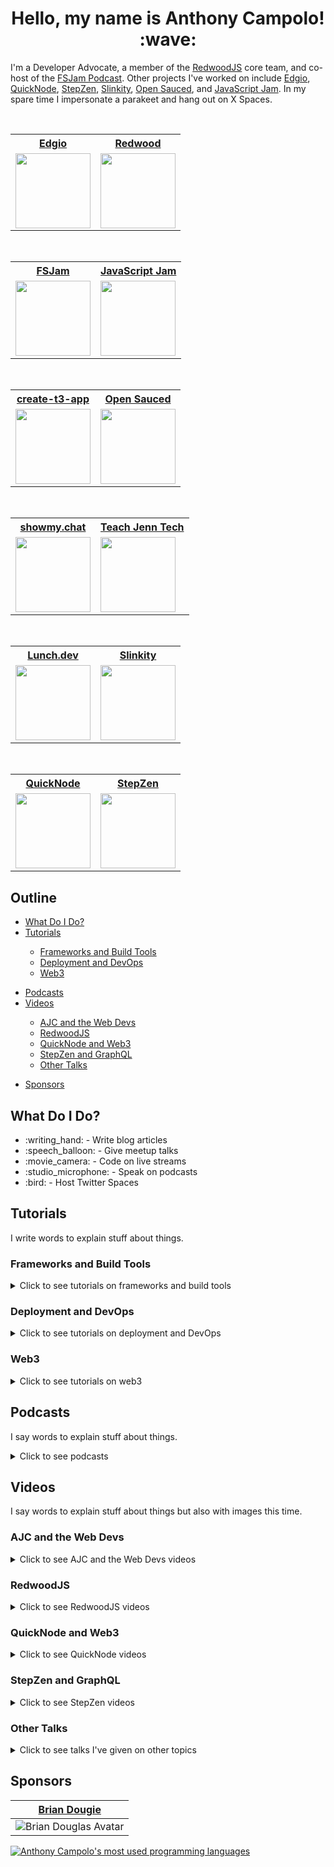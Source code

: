 <h1 align="center">
  Hello, my name is Anthony Campolo! :wave:
</h1>

<p align="left">
  I'm a Developer Advocate, a member of the <a href="https://redwoodjs.com/">RedwoodJS</a> core team, and co-host of the <a href="https://fsjam.org/">FSJam Podcast</a>. Other projects I've worked on include <a href="https://edg.io/">Edgio</a>, <a href="https://quicknode.com/">QuickNode</a>, <a href="https://stepzen.com/">StepZen</a>, <a href="https://slinkity.dev/">Slinkity</a>, <a href="https://opensauced.pizza/">Open Sauced</a>, and <a href="https://www.javascriptjam.com/">JavaScript Jam</a>. In my spare time I impersonate a parakeet and hang out on X Spaces.
</p>

<br>

<table align="center">
  <tr>
    <th><a href="https://edg.io"><b>Edgio</b></a></th>
    <th><a href="https://redwoodjs.com/"><b>Redwood</b></a></th>
  </tr>
    <td><img src="https://avatars.githubusercontent.com/u/1184657?s=200&v=4" height="120" width="120" /></td>
    <td><img src="https://avatars.githubusercontent.com/u/45050444?s=200&v=4" height="120" width="120" /></td>
  <tr>
  </tr>
</table>

<br>
<table align="center">
  <tr>
    <th><a href="https://fsjam.org/"><b>FSJam</b></a></th>
    <th><a href="https://www.javascriptjam.com/"><b>JavaScript Jam</b></a></th>
  </tr>
  <tr>
    <td><img src="https://avatars.githubusercontent.com/u/70036575?s=200&v=4" height="120" width="120" /></td>
    <td><img src="https://www.javascriptjam.com/content/images/2022/12/606218911befc219510548a5_Group-prdgoddib2bq9zz774x1gaf1ueywnogxq9fm05jabk.png" height="120" width="120" /></td>
  </tr>
</table>

<br>
<table align="center">
  <tr>
    <th><a href="https://create.t3.gg/"><b>create-t3-app</b></a></th>
    <th><a href="https://opensauced.pizza/"><b>Open Sauced</b></a></th>
  </tr>
  <tr>
    <td><img src="https://avatars.githubusercontent.com/u/108266839?s=200&v=4" height="120" width="120" /></td>
    <td><img src="https://avatars.githubusercontent.com/u/57568598?s=200&v=4" height="120" width="120" /></td>
  </tr>
</table>

<br>
<table align="center">
  <tr>
    <th><a href="https://showmy.chat/"><b>showmy.chat</b></a></th>
    <th><a href="https://teachjenntech.com/"><b>Teach Jenn Tech</b></a></th>
  </tr>
  <tr>
    <td><img src="https://avatars.githubusercontent.com/u/75396380?s=200&v=4" height="120" width="120" /></td>
    <td><img src="https://avatars.githubusercontent.com/u/77285384?s=200&v=4" height="120" width="120" /></td>
  </tr>
</table>

<br>
<table align="center">
  <tr>
    <th><a href="https://discord.gg/jg8UvXpMjS"><b>Lunch.dev</b></a></th>
    <th><a href="https://slinkity.dev/"><b>Slinkity</b></a></th>
  </tr>
  <tr>
    <td><img src="https://avatars.githubusercontent.com/u/76407473?s=200&v=4" height="120" width="120" /></td>
    <td><img src="https://avatars.githubusercontent.com/u/89559275?s=200&v=4" height="120" width="120" /></td>
  </tr>
</table>

<br>
<table align="center">
  <tr>
    <th><a href="https://quicknode.com/"><b>QuickNode</b></a></th>
    <th><a href="https://stepzen.com/"><b>StepZen</b></a></th>
  </tr>
  <tr>
    <td><img src="https://avatars.githubusercontent.com/u/53955811?s=200&v=4" height="120" width="120" /></td>
    <td><img src="https://avatars.githubusercontent.com/u/78568488?s=200&v=4" height="120" width="120" /></td>
  </tr>
</table>

<h2>Outline</h2>

<ul>
  <li><a href="#what-do-i-do">What Do I Do?</a></li>
  <li><a href="#tutorials">Tutorials</a></li>
  <ul>
    <li><a href="#frameworks-and-build-tools">Frameworks and Build Tools</a></li>
    <li><a href="#deployment-and-devops">Deployment and DevOps</a></li>
    <li><a href="#web3">Web3</a></li>
  </ul>
</ul>
<ul>
  <li><a href="#podcasts">Podcasts</a></li>
  <li><a href="#videos">Videos</a></li>
  <ul>
    <li><a href="#ajc-and-the-web-devs">AJC and the Web Devs</a></li>
    <li><a href="#redwoodjs">RedwoodJS</a></li>
    <li><a href="#quicknode-and-web3">QuickNode and Web3</a></li>
    <li><a href="#stepzen-and-graphql">StepZen and GraphQL</a></li>
    <li><a href="#other-talks">Other Talks</a></li>
  </ul>
</ul>
<ul>
  <li><a href="#sponsors">Sponsors</a></li>
</ul>

<h2>What Do I Do?</h2>

<ul>
  <li>:writing_hand: - Write blog articles</li>
  <li>:speech_balloon: - Give meetup talks</li>
  <li>:movie_camera: - Code on live streams</li>
  <li>:studio_microphone: - Speak on podcasts</li>
  <li>:bird: - Host Twitter Spaces</li>
</ul>

## Tutorials

I write words to explain stuff about things.

### Frameworks and Build Tools

<details>
  <summary>Click to see tutorials on frameworks and build tools</summary><br>

  | Blog                                                                                                           | Repo                                                                      |
  | -------------------------------------------------------------------------------------------------------------- | ------------------------------------------------------------------------- |
  | [A First Look at tRPC](https://ajcwebdev.com/first-look-trpc/)                                                 | [Repo](https://github.com/ajcwebdev/a-first-look/tree/main/trpc)          |
  | [A First Look at SolidStart](https://ajcwebdev.com/first-look-solidstart/)                                     | [Repo](https://github.com/ajcwebdev/a-first-look/tree/main/solidstart)    |
  | [A First Look at create-t3-app](https://ajcwebdev.com/first-look-create-t3-app/)                               | [Repo](https://github.com/ajcwebdev/a-first-look/tree/main/t3)            |
  | [A First Look at Astro](https://ajcwebdev.com/first-look-astro/)                                               | [Repo](https://github.com/ajcwebdev/a-first-look/tree/main/astro)         |
  | [A First Look at Oak](https://ajcwebdev.com/first-look-oak/)                                                   | [Repo](https://github.com/ajcwebdev/a-first-look/tree/main/oak)           |
  | [A First Look at Nuxt 3](https://ajcwebdev.com/first-look-nuxt-3/)                                             | [Repo](https://github.com/ajcwebdev/a-first-look/tree/main/nuxt3)         |
  | [A First Look at GraphQL Helix](https://ajcwebdev.com/first-look-gql-helix/)                                   | [Repo](https://github.com/ajcwebdev/a-first-look/tree/main/graphql-helix) |
  | [A First Look at KeystoneJS](https://ajcwebdev.com/first-look-keystonejs/)                                     | TODO                                                                      |
  | [A First Look at Slinkity](https://ajcwebdev.com/first-look-slinkity/)                                         | [Repo](https://github.com/ajcwebdev/a-first-look/tree/main/slinkity)      |
  | [A First Look at React 18 with Vite/Netlify](https://ajcwebdev.com/first-look-react-18-with-vite-and-netlify/) | [Repo](https://github.com/ajcwebdev/a-first-look/tree/main/react18)       |
  | [A First Look at Remix](https://ajcwebdev.com/first-look-remix/)                                               | [Repo](https://github.com/ajcwebdev/a-first-look/tree/main/remix)         |
  | [A First Look at Vite](https://ajcwebdev.com/first-look-vite/)                                                 | [Repo](https://github.com/ajcwebdev/a-first-look/tree/main/vite)          |
  | [A First Look at SvelteKit](https://ajcwebdev.com/first-look-sveltekit/)                                       | [Repo](https://github.com/ajcwebdev/a-first-look/tree/main/sveltekit)     |
</details>

### Deployment and DevOps

<details>
  <summary>Click to see tutorials on deployment and DevOps</summary><br>

  | Blog                                                                                                     | Repo                                                                         |
  | -------------------------------------------------------------------------------------------------------- | ---------------------------------------------------------------------------- |
  | [A First Look at Pulumi](https://ajcwebdev.com/first-look-pulumi/)                                       | [Repo](https://github.com/ajcwebdev/a-first-look/tree/main/pulumi)           |
  | [A First Look at AWS Fargate](https://ajcwebdev.com/first-look-aws-fargate/)                             | TODO                                                                         |
  | [A First Look at Serverless Cloud](https://ajcwebdev.com/first-look-serverless-cloud/)                   | [Repo](https://github.com/ajcwebdev/a-first-look/tree/main/serverless-cloud) |
  | [A First Look at Fly](https://ajcwebdev.com/first-look-fly/)                                             | [Repo](https://github.com/ajcwebdev/a-first-look/tree/main/fly)              |
  | [A First Look at GitHub Actions](https://ajcwebdev.com/first-look-github-actions/)                       | [Repo](https://github.com/ajcwebdev/a-first-look/tree/main/actions)          |
  | [A First Look at PostGraphile with Railway](https://ajcwebdev.com/first-look-postgraphile-with-railway/) | TODO                                                                         |
  | [A First Look at Docker](https://ajcwebdev.com/first-look-docker/)                                       | [Repo](https://github.com/ajcwebdev/a-first-look/tree/main/docker)           |
  | [A First Look at Azure Functions](https://ajcwebdev.com/first-look-azure-functions/)                     | [Repo](https://github.com/ajcwebdev/a-first-look/tree/main/azure)            |
  | [A First Look at Serverless Framework](https://ajcwebdev.com/first-look-serverless-framework/)           | [Repo](https://github.com/ajcwebdev/a-first-look/tree/main/serverless)       |
  | [A First Look at Architect](https://ajcwebdev.com/first-look-architect/)                                 | [Repo](https://github.com/ajcwebdev/a-first-look/tree/main/architect)        |
  | [A First Look at Amplify with Vite](https://ajcwebdev.com/first-look-amplify-with-vite/)                 | [Repo](https://github.com/ajcwebdev/a-first-look/tree/main/amplify)          |
  | [A First Look at AWS SAM](https://ajcwebdev.com/first-look-aws-sam/)                                     | [Repo](https://github.com/ajcwebdev/a-first-look/tree/main/sam)              |
  | [A First Look at AWS CDK](https://ajcwebdev.com/first-look-aws-cdk/)                                     | [Repo](https://github.com/ajcwebdev/a-first-look/tree/main/cdk)              |
  | [A First Look at Cloudflare Workers](https://ajcwebdev.com/first-look-cloudflare-workers/)               | [Repo](https://github.com/ajcwebdev/a-first-look/tree/main/workers)          |
  | [A First Look at Cloudflare Pages](https://ajcwebdev.com/first-look-cloudflare-pages/)                   | [Repo](https://github.com/ajcwebdev/a-first-look/tree/main/cfpages)          |
</details>

### Web3

<details>
  <summary>Click to see tutorials on web3</summary><br>

  | Blog                                                                                                                                                | Repo                                                                  |
  | --------------------------------------------------------------------------------------------------------------------------------------------------- | --------------------------------------------------------------------- |
  | [A First Look at IPFS](https://ajcwebdev.com/first-look-ipfs/)                                                                                      | [Repo](https://github.com/ajcwebdev/a-first-look/tree/main/ipfs)      |
  | [A First Look at Avalanche](https://www.quicknode.com/guides/other-chains/avalanche/how-to-create-a-dapp-on-avalanches-fuji-testnet-with-quicknode) | [Repo](https://github.com/ajcwebdev/a-first-look/tree/main/avalanche) |
  | [Storing NFT Information Off-Chain with Fauna](https://ajcwebdev.com/storing-nft-information-with-fauna/)                                           | TODO                                                                  |
  | [A First Look at Ethers and Hardhat](https://ajcwebdev.com/first-look-ethers-and-hardhat/)                                                          | [Repo](https://github.com/ajcwebdev/a-first-look/tree/main/ethers)    |
</details>

## Podcasts

I say words to explain stuff about things.

<details>
  <summary>Click to see podcasts</summary><br>

  | Date       | Show                                                                        | Episode                                                                                                                                                                                                                |
  | ---------- | --------------------------------------------------------------------------- | ---------------------------------------------------------------------------------------------------------------------------------------------------------------------------------------------------------------------- |
  | 2023-03-17 | [PodRocket](https://podrocket.logrocket.com/)                               | [Living on the Edge with Anthony Campolo](https://podrocket.logrocket.com/living-on-the-edge)                                                                                                                          |
  | 2022-10-12 | [Modern Web](https://modernweb.podbean.com/)                                | [Hot Takes on Frameworks: React, Solid, Qwik, Svelte, Astro, Fresh, Marko, & More!](https://modernweb.podbean.com/e/s09e17-modern-web-podcast-hot-takes-on-frameworks-react-solid-qwik-svelte-astro-fresh-marko-more/) |
  | 2022-09-28 | [vEmpire DDAO](https://www.youtube.com/@VEMP)                               | [The Side of Crypto You Don't Know](https://www.youtube.com/watch?v=rva6tbEiEWI)                                                                                                                                       |
  | 2022-09-15 | [Compressed.fm](https://www.compressed.fm/)                                 | [Leveraging Blockchain Infrastructure for Decentralized, Web3 Apps](https://www.compressed.fm/episode/82)                                                                                                              |
  | 2022-07-28 | [Jamstack Radio](https://www.heavybit.com/library/podcasts/jamstack-radio/) | [Blockchain Infrastructure with Anthony Campolo of QuickNode](https://www.heavybit.com/library/podcasts/jamstack-radio/ep-106-blockchain-infrastructure-with-anthony-campolo-of-quicknode/)                            |
  | 2022-04-22 | [PodRocket](https://podrocket.logrocket.com/)                               | [QuickNode with Anthony Campolo and Noah Hein](https://podrocket.logrocket.com/quicknode)                                                                                                                              |
  | 2022-01-11 | [JavaScript Jabber](https://topenddevs.com/podcasts/javascript-jabber/)     | [Simplifying Slinkity with Anthony Campolo](https://topenddevs.com/podcasts/javascript-jabber/episodes/simplifying-slinkity-with-anthony-campolo)                                                                      |
  | 2021-10-13 | [JavaScript Jam](https://www.javascriptjam.com/)                            | [RedwoodJS: The JS App Framework](https://www.youtube.com/watch?v=QubWxw4hl_A)                                                                                                                                         |
  | 2021-06-09 | [Does Not Compute](https://dnc.show/)                                       | [Anthony Campolo: Redwood, StepZen, and More](https://spec.fm/podcasts/does-not-compute/FzVJ74U3)                                                                                                                      |
  | 2021-05-28 | [Talking Serverless](https://www.talkingserverless.io/)                     | [Anthony Campolo Returns!](https://www.talkingserverless.io/episodes/ep-38%3A-anthony-campolo-returns!)                                                                                                                |
  | 2021-05-18 | [PodRocket](https://podrocket.logrocket.com/)                               | [GraphQL 101 with Anthony Campolo](https://podrocket.logrocket.com/graphql)                                                                                                                                            |
  | 2021-02-23 | [JavaScript Jabber](https://topenddevs.com/podcasts/javascript-jabber/)     | [RedwoodJS Brings Fullstack to the Jamstack with Anthony Campolo](https://topenddevs.com/podcasts/javascript-jabber/episodes/jsj-472-redwoodjs-brings-full-stack-to-the-jamstack-with-anthony-campolo)                 |
  | 2021-02-04 | [Web Rush](https://webrush.io/)                                             | [RedwoodJS with Anthony Campolo](https://webrush.io/episodes/episode-119-redwood-js-with-anthony-campolo)                                                                                                              |
  | 2021-01-26 | [Rails with Jason](https://www.codewithjason.com/rails-with-jason-podcast/) | [RedwoodJS with Anthony Campolo, RedwoodJS Core Advocate](https://www.codewithjason.com/podcast/9478234-081-redwoodjs-with-anthony-campolo-redwoodjs-core-advocate/)                                                   |
  | 2021-01-12 | [Does Not Compute](https://dnc.show/)                                       | [RedwoodJS with Anthony Campolo](https://spec.fm/podcasts/does-not-compute/SdKxPhhS)                                                                                                                                   |
  | 2020-10-04 | [Talking Serverless](https://www.talkingserverless.io/)                     | [Anthony Campolo RedwoodJS Contributor](https://www.talkingserverless.io/episodes/ep-30%3A-anthony-campolo-redwoodjs-contributor)                                                                                      |
  | 2020-09-29 | [That's My Jamstack](https://thatsmyjamstack.com/)                          | [Anthony Campolo on Fullstack Serverless Frameworks](https://thatsmyjamstack.com/posts/anthony-campolo/)                                                                                                               |
  | 2020-09-24 | [Jamstack Radio](https://www.heavybit.com/library/podcasts/jamstack-radio/) | [Studying the Stack with Anthony Campolo](https://www.heavybit.com/library/podcasts/jamstack-radio/ep-66-studying-the-stack-with-anthony-campolo/)                                                                     |
  | 2020-09-22 | [Smashing Podcast](https://podcast.smashingmagazine.com/)                   | [What Is RedwoodJS with Anthony Campolo](https://podcast.smashingmagazine.com/episodes/what-is-redwoodjs-with-anthony-campolo)                                                                                         |
</details>

## Videos

I say words to explain stuff about things but also with images this time.

### AJC and the Web Devs

<details>
  <summary>Click to see AJC and the Web Devs videos</summary><br>

  | Date       | Guest         | Talk                                                                 |
  | ---------- | ------------- | -------------------------------------------------------------------- |
  | 2022-11-01 | Ben Holmes    | [Astro SSR](https://www.youtube.com/watch?v=M93ImyH7hTI)             |
  | 2022-10-31 | Nick Taylor   | [Server Side Rendering](https://www.youtube.com/watch?v=bOUhX6pD27w) |
  | 2022-09-05 | Solo Stream   | [Bun](https://www.youtube.com/watch?v=-jF0g_YGPdI)                   |
  | 2022-08-30 | Ryan Carniato | [SolidJS](https://www.youtube.com/watch?v=KT-rfkQUPUQ)               |
  | 2022-08-22 | Ben Myers     | [Social Cards](https://www.youtube.com/watch?v=zSnKSlZLY-A)          |
</details>

### RedwoodJS

<details>
  <summary>Click to see RedwoodJS videos</summary><br>

  | Date       | Location         | Talk                                                                                                                              |
  | ---------- | ---------------- | --------------------------------------------------------------------------------------------------------------------------------- |
  | 2022-05-13 | Nick Taylor      | [RedwoodJS Walkthrough with Anthony Campolo](https://www.youtube.com/watch?v=URQSVmrr8Vo)                                         |
  | 2022-03-18 | Learn with Jason | [RedwoodJS 1.0](https://www.youtube.com/watch?v=wrGOSm7IYRQ)                                                                      |
  | 2021-05-19 | Jamstack Boston  | [Architecting Jamstack Applications with GraphQL](https://www.youtube.com/watch?v=rZvNpMv4spE)                                    |
  | 2021-03-26 | Some Antics      | [Secrets of Accessible Routing with the RedwoodJS Core Team](https://www.youtube.com/watch?v=LSuDHfAsBCE&ab_channel=BenMyers)     |
  | 2021-03-11 | Async            | [Fullstack Jamstack Development with RedwoodJS](https://www.youtube.com/watch?v=n1CUe6ArjD8)                                      |
  | 2021-02-28 | Events.lunch.dev | [Using Storybook with Redwood](https://www.youtube.com/watch?v=zYm1a39Lpgs)                                                       |
  | 2021-02-23 | GraphQL Denver   | [Fullstack GraphQL with RedwoodJS and AppSync](https://www.youtube.com/watch?v=v-3yXJ5sLsY)                                       |
  | 2021-02-02 | Some Antics      | [Putting RedwoodJS Docs to the Test](https://www.youtube.com/watch?v=ois3P63Yiwc)                                                 |
  | 2020-12-17 | JS Monthly       | [Building Fullstack Jamstack Applications with RedwoodJS](https://www.youtube.com/watch?v=x3NuaErh6vs)                            |
  | 2020-12-15 | Jamstack OPO     | [Building Fullstack Jamstack Applications with RedwoodJS](https://www.youtube.com/watch?v=RwZ1bWWRJQI)                            |
  | 2020-12-02 | Learn with Jason | [Let's Learn RedwoodJS!](https://www.youtube.com/watch?v=o9JVHmYvs9Q)                                                             |
  | 2020-10-28 | Mintbean         | [RedwoodJS and the Universal Deployment Machine](https://www.youtube.com/watch?v=QHmBRaizvxE)                                     |
  | 2020-09-24 | GraphQL Texas    | [Architecting a Fullstack Jamstack Application with FaunaDB, RedwoodJS, and GraphQL](https://www.youtube.com/watch?v=J-StXLZXG98) |
  | 2020-09-05 | Jamstack Denver  | [A First Look at RedwoodJS](https://www.youtube.com/watch?v=0krdC_D42IU)                                                          |
</details>

### QuickNode and Web3

<details>
  <summary>Click to see QuickNode videos</summary><br>

  | Date       | Location             | Talk                                                                                                         |
  | ---------- | -------------------- | ------------------------------------------------------------------------------------------------------------ |
  | 2022-07-29 | Composability Summit | [A Crash Course in web3 for web2 Developers](https://www.youtube.com/watch?v=kl5nNRKemkY)                    |
  | 2022-07-28 | QuickStreams         | [Using icy.tools, GraphQL, and Remix to Build an NFT Dashboard](https://www.youtube.com/watch?v=V3l8W3xQ3gQ) |
  | 2022-07-07 | Jamstack Boston      | [Web3 is Jamstack by Default](https://www.youtube.com/watch?app=desktop&v=mGeBVj6Mve0)                       |
  | 2022-07-06 | PurrfectDev          | [QuickNode Builds Infrastructure for the Future](https://www.youtube.com/watch?v=_eI89jkGdSU)                |
  | 2022-06-01 | QuickStreams         | [Taking Astro to the Moon with QuickNode](https://www.youtube.com/watch?v=0CGxaQ2xKtg)                       |
  | 2022-05-31 | Codementors          | [A First Look at Deploying Smart Contracts on Avalanche](https://www.youtube.com/watch?v=RvvMWGPJVUI)        |
  | 2022-05-15 | QuickStreams         | [A First Look at Avalanche](https://www.youtube.com/watch?v=r2GIxZ1KMQE)                                     |
  | 2022-04-29 | ETHAmsterdam         | [Optimistic Rollups and Sidechains](https://www.youtube.com/watch?v=xtLmrKsFPvg)                             |
</details>

### StepZen and GraphQL

<details>
  <summary>Click to see StepZen videos</summary><br>
  
  | Date       | Guest/Location   | Episode                                                                                                                           |
  | ---------- | ---------------- | --------------------------------------------------------------------------------------------------------------------------------- |
  | 2022-03-30 | PurrfectDev      | [Managing Multiple Data Sources in GraphQL](https://www.youtube.com/watch?v=-NcWWkfPcSM)                                          |
  | 2022-01-10 | Practical Dev    | [Walkthrough Wednesday with Anthony Campolo](https://www.youtube.com/watch?v=pwO_dTYUFT8)                                         |
  | 2022-01-06 | StepZen Stream   | [Analyze Sentiment of Dev.to Blog Comments with Google's Cloud Natural Language API](https://www.youtube.com/watch?v=O06cdhlYZVM) |
  | 2021-12-22 | Frontend Horse   | [Integrating APIs with StepZen GraphQL Studio](https://www.youtube.com/watch?v=17VYX2AW4Jg)                                       |
  | 2021-11-05 | Alex Trost       | [Connecting to Prismic's REST API with StepZen](https://www.youtube.com/watch?v=69MtoZrvKts)                                      |
  | 2021-10-29 | Ben Holmes       | [Bringing Dynamic Content to Static 11ty Sites with Slinkity and GraphQL](https://www.youtube.com/watch?v=Od-xAgNaDdY)            |
  | 2021-10-15 | Sean Keegan      | [Testing a StepZen GraphQL API with Postman](https://www.youtube.com/watch?v=TjrDzDdj1J4&ab_channel=StepZen)                      |
  | 2021-10-08 | StepZen Stream   | [StepZen 101 - What is StepZen and How Does it Work?](https://www.youtube.com/watch?v=fe5nye62USc)                                |
  | 2021-09-14 | Paul Copplestone | [Techniques for Connecting to a PostgreSQL Database with StepZen and Supabase](https://www.youtube.com/watch?v=sBEFTfUfxbk)       |
  | 2021-08-20 | Facundo Giuliani | [How to mix data from Storyblok CMS with your own project using StepZen](https://www.youtube.com/watch?v=gDxYEUIzRMQ)             |
  | 2021-07-23 | Greg Schier      | [Deploying Railway Applications](https://www.youtube.com/watch?v=nFu_WgudLlY)                                                     |
  | 2021-07-09 | StepZen Stream   | [Creating a Mesh of GraphQL API's with StepZen's `@graphql` Directive](https://www.youtube.com/watch?v=beTNUsQb2ew)               |
  | 2021-04-16 | Mintbean         | [Intro to GraphQL](https://www.youtube.com/watch?v=xwbi_s6v3sg)                                                                   |
  | 2021-01-07 | Mintbean         | [Fullstack GraphQL with AppSync](https://www.youtube.com/watch?v=I8jBOfNLDNw)                                                     |
</details>

### Other Talks

<details>
  <summary>Click to see talks I've given on other topics</summary><br>

  | Date       | Location                    | Talk                                                                                                          |
  | ---------- | --------------------------- | ------------------------------------------------------------------------------------------------------------- |
  | 2022-08-11 | Teach Jenn Tech             | [Readme Driven Development](https://www.youtube.com/watch?v=UBKlAms2VNQ)                                      |
  | 2022-07-14 | Some Antics                 | [Deploy a Site to the Decentralized Web with IPFS](https://www.youtube.com/watch?v=GJQZkm2ut0E)               |
  | 2022-07-05 | Teach Jenn Tech             | [Deploy a React App with Vite and Vercel](https://www.youtube.com/watch?v=bU-zAAd5FyM)                        |
  | 2021-11-03 | Jamstack Seattle            | [The Jamstack Goes Fullstack](https://www.youtube.com/watch?v=1bYvPcCkbBI)                                    |
  | 2021-11-03 | Some Antics                 | [Building APIs with Deno and Oak](https://www.youtube.com/watch?v=ssosKWNIcwM)                                |
  | 2021-08-09 | Some Antics                 | [Vite and the Next Generation of Frontend Tooling](https://www.youtube.com/watch?v=gRzWZpRmkv0)               |
  | 2021-02-10 | Svelte Society Bay Area     | [Optimize your Site for SEO with Elder.js with Anthony Campolo](https://www.youtube.com/watch?v=Ru5_2spFjQg)  |
  | 2021-01-14 | Mintbean                    | [Optimize your SEO with Elder.js](https://www.youtube.com/watch?v=R-GrUe5fIlg)                                |
  | 2020-12-17 | Mintbean                    | [Building an App from Scratch with Nuxt.js](https://www.youtube.com/watch?v=6dy88IEvtO8)                      |
  | 2020-10-18 | Open Sauced                 | [A Bootcamp Student’s Contribution to Open Source](https://www.youtube.com/watch?v=yEyz2WXrqdo)               |
  | 2020-10-06 | Paris Deno                  | [Deno Crate Organization](https://www.youtube.com/watch?v=AOvg_GbnsbA)                                        |
</details>

## Sponsors

| [Brian Dougie](https://github.com/bdougie)                                          |
| ----------------------------------------------------------------------------------- |
| ![Brian Douglas Avatar](https://avatars0.githubusercontent.com/u/5713670?s=200&v=4) |

[![Anthony Campolo's most used programming languages](https://github-readme-stats-git-masterrstaa-rickstaa.vercel.app/api/top-langs/?username=ajcwebdev&layout=compact&theme=tokyonight)](https://github.com/anuraghazra/github-readme-stats)
